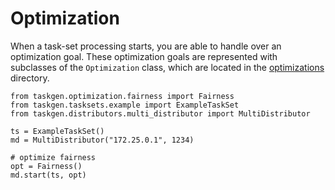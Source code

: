 # Optimization

When a task-set processing starts, you are able to handle over an optimization
goal. These optimization goals are represented with subclasses of the
`Optimization` class, which are located in the [optimizations](../optimizations) directory. 

```python3
from taskgen.optimization.fairness import Fairness
from taskgen.tasksets.example import ExampleTaskSet
from taskgen.distributors.multi_distributor import MultiDistributor

ts = ExampleTaskSet()
md = MultiDistributor("172.25.0.1", 1234)

# optimize fairness 
opt = Fairness()
md.start(ts, opt)
```
